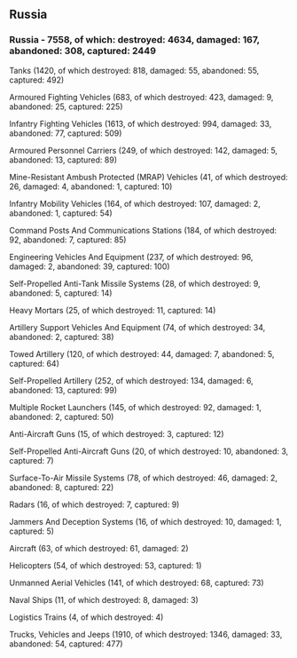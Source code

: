 
 
 ## Russia
 
 ### Russia - 7558, of which: destroyed: 4634, damaged: 167, abandoned: 308, captured: 2449

 

 

 Tanks (1420, of which destroyed: 818, damaged: 55, abandoned: 55, captured: 492)

 Armoured Fighting Vehicles (683, of which destroyed: 423, damaged: 9, abandoned: 25, captured: 225)

 Infantry Fighting Vehicles (1613, of which destroyed: 994, damaged: 33, abandoned: 77, captured: 509)

 Armoured Personnel Carriers (249, of which destroyed: 142, damaged: 5, abandoned: 13, captured: 89)

 Mine-Resistant Ambush Protected (MRAP) Vehicles (41, of which destroyed: 26, damaged: 4, abandoned: 1, captured: 10)

 Infantry Mobility Vehicles (164, of which destroyed: 107, damaged: 2, abandoned: 1, captured: 54)

 Command Posts And Communications Stations (184, of which destroyed: 92, abandoned: 7, captured: 85)

 Engineering Vehicles And Equipment (237, of which destroyed: 96, damaged: 2, abandoned: 39, captured: 100)

 Self-Propelled Anti-Tank Missile Systems (28, of which destroyed: 9, abandoned: 5, captured: 14)

 Heavy Mortars (25, of which destroyed: 11, captured: 14)

 Artillery Support Vehicles And Equipment (74, of which destroyed: 34, abandoned: 2, captured: 38)

 Towed Artillery (120, of which destroyed: 44, damaged: 7, abandoned: 5, captured: 64)

 Self-Propelled Artillery (252, of which destroyed: 134, damaged: 6, abandoned: 13, captured: 99)

 Multiple Rocket Launchers (145, of which destroyed: 92, damaged: 1, abandoned: 2, captured: 50)

 Anti-Aircraft Guns (15, of which destroyed: 3, captured: 12)

 Self-Propelled Anti-Aircraft Guns (20, of which destroyed: 10, abandoned: 3, captured: 7)

 Surface-To-Air Missile Systems (78, of which destroyed: 46, damaged: 2, abandoned: 8, captured: 22)

 Radars (16, of which destroyed: 7, captured: 9)

 Jammers And Deception Systems (16, of which destroyed: 10, damaged: 1, captured: 5)

 Aircraft (63, of which destroyed: 61, damaged: 2)

 Helicopters (54, of which destroyed: 53, captured: 1)

 Unmanned Aerial Vehicles (141, of which destroyed: 68, captured: 73)

 Naval Ships (11, of which destroyed: 8, damaged: 3)

 Logistics Trains (4, of which destroyed: 4)

 Trucks, Vehicles and Jeeps (1910, of which destroyed: 1346, damaged: 33, abandoned: 54, captured: 477)

